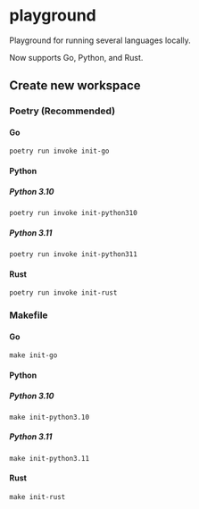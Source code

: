 # playground

Playground for running several languages locally.

Now supports Go, Python, and Rust.

## Create new workspace

### Poetry (Recommended)

#### Go

```shell
poetry run invoke init-go
```

#### Python

##### Python 3.10

```shell
poetry run invoke init-python310
```

##### Python 3.11

```shell
poetry run invoke init-python311
```

#### Rust

```shell
poetry run invoke init-rust
```

### Makefile

#### Go

```shell
make init-go
```

#### Python

##### Python 3.10

```shell
make init-python3.10
```

##### Python 3.11

```shell
make init-python3.11
```

#### Rust

```shell
make init-rust
```
